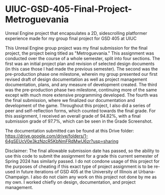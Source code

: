 # UIUC-GSD-405-Final-Project-Metroguevania
Unreal Engine project that encapsulates a 2D, sidescrolling platformer experience made for my group final project for GSD 405 at UIUC

This Unreal Engine group project was my final submission for the final project, the project being titled as "Metroguevania." This assignment was conducted over the course of a whole semester, split into four sections. The first was an initial project plan and revision of selected design documents (in this case those I had made the previous semester). The second was the pre-production phase one milestone, wherein my group presented our first revised draft of design documentation as well as project management documentation, plans, and any measure of development created. The third was the pre-production phase two milestone, continuing more of the same except with much more extensive programming developed. The fourth was the final submission, where we finalized our documentation and development of the game. Throughout this project, I also did a series of peer and self-reflection forms, which counted towards the final grade. For this assignment, I received an overall grade of 94.82%, with a final submission grade of 97.7%, which can be seen in the Grade Screenshot.

The documentation submitted can be found at this Drive folder: https://drive.google.com/drive/folders/1-64gSEUcV0e3kzNzcR5KbNmFRdMwU6zr?usp=sharing

Disclaimer: The final allowable submission date has passed, so the ability to use this code to submit the assignment for a grade this current semester of Spring 2024 has similarly passed. I do not condone usage of this project for the purposes of cheating if this exact type of project assignment is to be re-used in future iterations of GSD 405 at the University of Illinois at Urbana-Champaign. I also do not claim any work on this project not done by me as my own. I worked chiefly on design, documentation, and project management.
